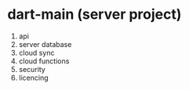 ﻿# dart-main (server project)
1. api
2. server database
3. cloud sync
4. cloud functions
5. security
6. licencing


